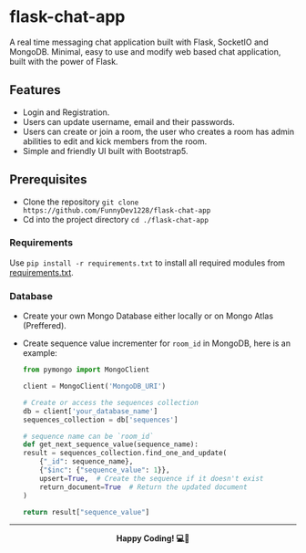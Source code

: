 # flask-chat-app
A real time messaging chat application built with Flask, SocketIO and MongoDB.
Minimal, easy to use and modify web based chat application, built with the power of Flask.

## Features
* Login and Registration.
* Users can update username, email and their passwords.
* Users can create or join a room, the user who creates a room has admin abilities to edit and kick members from the room.
* Simple and friendly UI built with Bootstrap5.

## Prerequisites
* Clone the repository ```git clone https://github.com/FunnyDev1228/flask-chat-app```
* Cd into the project directory `cd ./flask-chat-app`
### Requirements
Use ```pip install -r requirements.txt``` to install all required modules from [requirements.txt](./requirements.txt).

### Database
  * Create your own Mongo Database either locally or on Mongo Atlas (Preffered).
  * Create sequence value incrementer for ```room_id``` in MongoDB, here is an example:
    
    ```python
    from pymongo import MongoClient

    client = MongoClient('MongoDB_URI')

    # Create or access the sequences collection
    db = client['your_database_name']
    sequences_collection = db['sequences']

    # sequence name can be `room_id`
    def get_next_sequence_value(sequence_name):
    result = sequences_collection.find_one_and_update(
        {"_id": sequence_name},
        {"$inc": {"sequence_value": 1}},
        upsert=True,  # Create the sequence if it doesn't exist
        return_document=True  # Return the updated document
    )

    return result["sequence_value"]
    
    ```
<hr>
<div align="center">
    <strong>Happy Coding! 💻🎉</strong>
</div>
